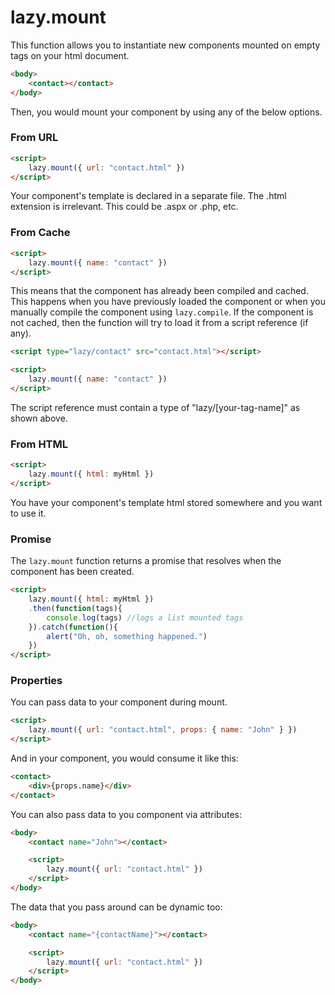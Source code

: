 # lazy.mount

This function allows you to instantiate new components mounted on empty tags on your html document.

```html
<body>
    <contact></contact>
</body>
```

Then, you would mount your component by using any of the below options.

### From URL

```html
<script>
    lazy.mount({ url: "contact.html" })
</script>
```

Your component's template is declared in a separate file. The .html extension is irrelevant. This could be  .aspx or .php, etc.

### From Cache

```html
<script>
    lazy.mount({ name: "contact" })
</script>
```
This means that the component has already been compiled and cached. This happens when you have previously loaded the component or when you manually compile the component using `lazy.compile`. If the component is not cached, then the function will try to load it from a script reference (if any).

```html
<script type="lazy/contact" src="contact.html"></script>

<script>
    lazy.mount({ name: "contact" })
</script>
```

The script reference must contain a type of "lazy/[your-tag-name]" as shown above.

### From HTML

```html
<script>
    lazy.mount({ html: myHtml })
</script>
```

You have your component's template html stored somewhere and you want to use it.

### Promise

The `lazy.mount` function returns a promise that resolves when the component has been created.

```html
<script>
    lazy.mount({ html: myHtml })
    .then(function(tags){
        console.log(tags) //logs a list mounted tags
    }).catch(function(){
        alert("Oh, oh, something happened.")
    })
</script>
```

### Properties

You can pass data to your component during mount.

```html
<script>
    lazy.mount({ url: "contact.html", props: { name: "John" } })
</script>
```
And in your component, you would consume it like this:

```html
<contact>
    <div>{props.name}</div>
</contact>
```

You can also pass data to you component via attributes:

```html
<body>
    <contact name="John"></contact>

    <script>
        lazy.mount({ url: "contact.html" })
    </script>
</body>
```

The data that you pass around can be dynamic too:

```html
<body>
    <contact name="{contactName}"></contact>

    <script>
        lazy.mount({ url: "contact.html" })
    </script>
</body>
